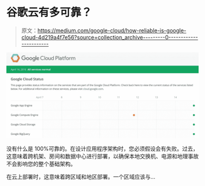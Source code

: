# 谷歌云有多可靠？

> 原文：<https://medium.com/google-cloud/how-reliable-is-google-cloud-4d219a4f7e56?source=collection_archive---------0----------------------->

![](img/685faad5716798d69c186cf7231118fc.png)

没有什么是 100%可靠的。在设计应用程序架构时，您必须假设会有失败。过去，这意味着跨机架、房间和数据中心进行部署，以确保本地交换机、电源和地理事故不会影响您的整个基础架构。

在云上部署时，这意味着跨区域和地区部署。一个区域应该与…